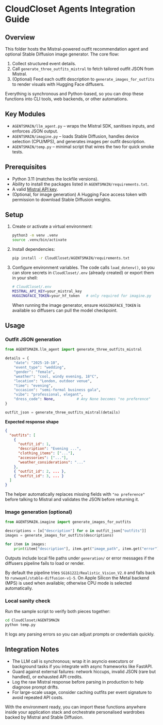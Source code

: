 # CloudCloset Agents Integration Guide

## Overview

This folder hosts the Mistral-powered outfit recommendation agent and optional Stable Diffusion image generator. The core flow:

1. Collect structured event details.
2. Call `generate_three_outfits_mistral` to fetch tailored outfit JSON from Mistral.
3. (Optional) Feed each outfit description to `generate_images_for_outfits` to render visuals with Hugging Face diffusers.

Everything is synchronous and Python-based, so you can drop these functions into CLI tools, web backends, or other automations.

## Key Modules

- `AGENTSMAIN/llm_agent.py` – wraps the Mistral SDK, sanitises inputs, and enforces JSON output.
- `AGENTSMAIN/imagine.py` – loads Stable Diffusion, handles device selection (CPU/MPS), and generates images per outfit description.
- `AGENTSMAIN/temp.py` – minimal script that wires the two for quick smoke tests.

## Prerequisites

- Python 3.11 (matches the lockfile versions).
- Ability to install the packages listed in `AGENTSMAIN/requirements.txt`.
- A valid [Mistral API key](https://docs.mistral.ai/).
- (Optional, for image generation) A Hugging Face access token with permission to download Stable Diffusion weights.

## Setup

1. Create or activate a virtual environment:
   ```bash
   python3 -m venv .venv
   source .venv/bin/activate
   ```
2. Install dependencies:
   ```bash
   pip install -r CloudCloset/AGENTSMAIN/requirements.txt
   ```
3. Configure environment variables. The code calls `load_dotenv()`, so you can store secrets in `CloudCloset/.env` (already created) or export them in your shell:
   ```bash
   # CloudCloset/.env
   MISTRAL_API_KEY=your_mistral_key
   HUGGINGFACE_TOKEN=your_hf_token   # only required for imagine.py
   ```
   When running the image generator, ensure `HUGGINGFACE_TOKEN` is available so diffusers can pull the model checkpoint.

## Usage

### Outfit JSON generation

```python
from AGENTSMAIN.llm_agent import generate_three_outfits_mistral

details = {
    "date": "2025-10-10",
    "event_type": "wedding",
    "gender": "female",
    "weather": "cool, windy evening, 18°C",
    "location": "London, outdoor venue",
    "time": "evening",
    "occasion": "semi-formal business gala",
    "vibe": "professional, elegant",
    "dress_code": None,          # Any None becomes "no preference"
}

outfit_json = generate_three_outfits_mistral(details)
```

**Expected response shape**
```json
{
  "outfits": [
    {
      "outfit_id": 1,
      "description": "Evening ...",
      "clothing_items": ["..."],
      "accessories": ["..."],
      "weather_considerations": "..."
    },
    { "outfit_id": 2, ... },
    { "outfit_id": 3, ... }
  ]
}
```

The helper automatically replaces missing fields with `"no preference"` before talking to Mistral and validates the JSON before returning it.

### Image generation (optional)

```python
from AGENTSMAIN.imagine import generate_images_for_outfits

descriptions = [o["description"] for o in outfit_json["outfits"]]
images = generate_images_for_outfits(descriptions)

for item in images:
    print(item["description"], item.get("image_path", item.get("error")))
```

Outputs include local file paths under `generation/` or error messages if the diffusers pipeline fails to load or render.

By default the pipeline tries `SG161222/Realistic_Vision_V2.0` and falls back to `runwayml/stable-diffusion-v1-5`. On Apple Silicon the Metal backend (MPS) is used when available; otherwise CPU mode is selected automatically.

### Local sanity check

Run the sample script to verify both pieces together:
```bash
cd CloudCloset/AGENTSMAIN
python temp.py
```
It logs any parsing errors so you can adjust prompts or credentials quickly.

## Integration Notes

- The LLM call is synchronous; wrap it in asyncio executors or background tasks if you integrate with async frameworks like FastAPI.
- Guard against external failures: network hiccups, invalid JSON (rare but handled), or exhausted API credits.
- Log the raw Mistral response before parsing in production to help diagnose prompt drifts.
- For large-scale usage, consider caching outfits per event signature to avoid repeated API costs.

With the environment ready, you can import these functions anywhere inside your application stack and orchestrate personalised wardrobes backed by Mistral and Stable Diffusion.
